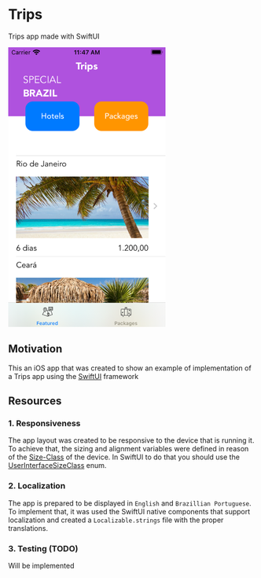 #  Trips
Trips app made with SwiftUI

<img src="home.png" alt="Trips app Home Page" width="320" />

## Motivation
This an iOS app that was created to show an example of implementation of a Trips app using the [SwiftUI](https://developer.apple.com/xcode/swiftui/) framework

## Resources

### 1. Responsiveness
The app layout was created to be responsive to the device that is running it. To achieve that, the sizing and alignment variables were defined in reason of the [Size-Class](https://developer.apple.com/library/archive/documentation/UserExperience/Conceptual/AutolayoutPG/Size-ClassSpecificLayout.html) of the device.
In SwiftUI to do that you should use the [UserInterfaceSizeClass](https://developer.apple.com/documentation/swiftui/userinterfacesizeclass) enum.

### 2. Localization
The app is prepared to be displayed in `English` and `Brazillian Portuguese`. To implement that, it was used the SwiftUI native components that support localization and created a `Localizable.strings` file with the proper translations.

### 3. Testing (TODO)
Will be implemented
